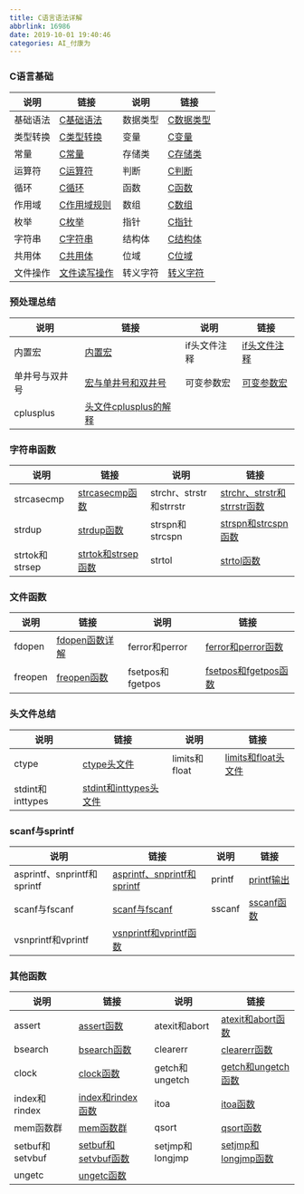 ```yaml
---
title: C语言语法详解
abbrlink: 16986
date: 2019-10-01 19:40:46
categories: AI_付康为
---
```

### C语言基础

说明     | 链接         | 说明     | 链接
---------|-------------|----------|-----
基础语法 | [C基础语法]   | 数据类型 | [C数据类型]
类型转换 | [C类型转换]   | 变量     | [C变量]
常量     | [C常量]      | 存储类   | [C存储类]
运算符   | [C运算符]    | 判断     | [C判断]
循环     | [C循环]      | 函数     | [C函数]
作用域   | [C作用域规则] | 数组     | [C数组]
枚举     | [C枚举]      | 指针     | [C指针]
字符串   | [C字符串]     | 结构体   | [C结构体]
共用体   | [C共用体]     | 位域     | [C位域]
文件操作 | [文件读写操作] | 转义字符 | [转义字符]

[C基础语法]: https://fukangwei.github.io/C语言语法详解/C基础语法
[C数据类型]: https://fukangwei.github.io/C语言语法详解/C数据类型
[C类型转换]: https://fukangwei.github.io/C语言语法详解/类型转换
[C变量]: https://fukangwei.github.io/C语言语法详解/C变量
[C常量]: https://fukangwei.github.io/C语言语法详解/C常量
[C存储类]: https://fukangwei.github.io/C语言语法详解/C存储类
[C运算符]: https://fukangwei.github.io/C语言语法详解/C运算符
[C判断]: https://fukangwei.github.io/C语言语法详解/C判断
[C循环]: https://fukangwei.github.io/C语言语法详解/C循环
[C函数]: https://fukangwei.github.io/C语言语法详解/C函数
[C作用域规则]: https://fukangwei.github.io/C语言语法详解/C作用域规则
[C数组]: https://fukangwei.github.io/C语言语法详解/C数组
[C枚举]: https://fukangwei.github.io/C语言语法详解/C枚举
[C指针]: https://fukangwei.github.io/C语言语法详解/C指针
[C字符串]: https://fukangwei.github.io/C语言语法详解/C字符串
[C结构体]: https://fukangwei.github.io/C语言语法详解/C结构体
[C共用体]: https://fukangwei.github.io/C语言语法详解/C共用体
[C位域]: https://fukangwei.github.io/C语言语法详解/C位域
[文件读写操作]: https://fukangwei.github.io/C语言语法详解/文件读写操作
[转义字符]: https://fukangwei.github.io/C语言语法详解/转义字符

### 预处理总结

说明          | 链接                  | 说明        | 链接
--------------|-----------------------|-------------|-----
内置宏        | [内置宏]               | if头文件注释 | [if头文件注释]
单井号与双井号 | [宏与单井号和双井号]    | 可变参数宏   | [可变参数宏]
cplusplus     | [头文件cplusplus的解释]

[内置宏]: https://fukangwei.github.io/C语言语法详解/内置宏
[if头文件注释]: https://fukangwei.github.io/C语言语法详解/if头文件注释
[宏与单井号和双井号]: https://fukangwei.github.io/C语言语法详解/宏与单井号和双井号
[可变参数宏]: https://fukangwei.github.io/C语言语法详解/可变参数宏
[头文件cplusplus的解释]: https://fukangwei.github.io/C语言语法详解/头文件cplusplus的解释

### 字符串函数

说明           | 链接                 | 说明                    | 链接
---------------|----------------------|------------------------|-----
strcasecmp     | [strcasecmp函数]     | strchr、strstr和strrstr | [strchr、strstr和strrstr函数]
strdup         | [strdup函数]         | strspn和strcspn         | [strspn和strcspn函数]
strtok和strsep | [strtok和strsep函数] | strtol                  | [strtol函数]

[strcasecmp函数]: https://fukangwei.github.io/C语言语法详解/strcasecmp函数
[strchr、strstr和strrstr函数]: https://fukangwei.github.io/C语言语法详解/strchr、strstr和strrstr函数
[strdup函数]: https://fukangwei.github.io/C语言语法详解/strdup函数
[strspn和strcspn函数]: https://fukangwei.github.io/C语言语法详解/strspn和strcspn函数
[strtok和strsep函数]: https://fukangwei.github.io/C语言语法详解/strtok和strsep函数
[strtol函数]: https://fukangwei.github.io/C语言语法详解/strtol函数

### 文件函数

说明    | 链接             | 说明             | 链接
--------|-----------------|------------------|-----
fdopen  | [fdopen函数详解] | ferror和perror   | [ferror和perror函数]
freopen | [freopen函数]    | fsetpos和fgetpos | [fsetpos和fgetpos函数]

[fdopen函数详解]: https://fukangwei.github.io/C语言语法详解/fdopen函数详解
[ferror和perror函数]: https://fukangwei.github.io/C语言语法详解/ferror和perror函数
[freopen函数]: https://fukangwei.github.io/C语言语法详解/freopen函数
[fsetpos和fgetpos函数]: https://fukangwei.github.io/C语言语法详解/fsetpos和fgetpos函数

### 头文件总结

说明             | 链接                     | 说明          | 链接
-----------------|-------------------------|---------------|-----
ctype            | [ctype头文件]            | limits和float | [limits和float头文件]
stdint和inttypes | [stdint和inttypes头文件]

[ctype头文件]: https://fukangwei.github.io/C语言语法详解/ctype头文件
[limits和float头文件]: https://fukangwei.github.io/C语言语法详解/limits和float头文件
[stdint和inttypes头文件]: https://fukangwei.github.io/C语言语法详解/stdint和inttypes头文件

### scanf与sprintf

说明                        | 链接                          | 说明   | 链接
----------------------------|------------------------------|--------|-----
asprintf、snprintf和sprintf | [asprintf、snprintf和sprintf] | printf | [printf输出]
scanf与fscanf               | [scanf与fscanf]               | sscanf | [sscanf函数]
vsnprintf和vprintf          | [vsnprintf和vprintf函数]

[asprintf、snprintf和sprintf]: https://fukangwei.github.io/C语言语法详解/asprintf、snprintf和sprintf
[printf输出]: https://fukangwei.github.io/C语言语法详解/printf输出
[scanf与fscanf]: https://fukangwei.github.io/C语言语法详解/scanf与fscanf
[sscanf函数]: https://fukangwei.github.io/C语言语法详解/sscanf函数
[vsnprintf和vprintf函数]: https://fukangwei.github.io/C语言语法详解/vsnprintf和vprintf函数

### 其他函数

说明            | 链接                  | 说明           | 链接
----------------|----------------------|----------------|-----
assert          | [assert函数]          | atexit和abort  | [atexit和abort函数]
bsearch         | [bsearch函数]         | clearerr       | [clearerr函数]
clock           | [clock函数]           | getch和ungetch | [getch和ungetch函数]
index和rindex   | [index和rindex函数]   | itoa            | [itoa函数]
mem函数群       | [mem函数群]            | qsort          | [qsort函数]
setbuf和setvbuf | [setbuf和setvbuf函数] | setjmp和longjmp | [setjmp和longjmp函数]
ungetc          | [ungetc函数]

[assert函数]: https://fukangwei.github.io/C语言语法详解/assert函数
[atexit和abort函数]: https://fukangwei.github.io/C语言语法详解/atexit和abort函数
[bsearch函数]: https://fukangwei.github.io/C语言语法详解/bsearch函数
[clearerr函数]: https://fukangwei.github.io/C语言语法详解/clearerr函数
[clock函数]: https://fukangwei.github.io/C语言语法详解/clock函数
[getch和ungetch函数]: https://fukangwei.github.io/C语言语法详解/getch和ungetch函数
[index和rindex函数]: https://fukangwei.github.io/C语言语法详解/index和rindex函数
[itoa函数]: https://fukangwei.github.io/C语言语法详解/itoa函数
[mem函数群]: https://fukangwei.github.io/C语言语法详解/mem函数群
[qsort函数]: https://fukangwei.github.io/C语言语法详解/qsort函数
[setbuf和setvbuf函数]: https://fukangwei.github.io/C语言语法详解/setbuf和setvbuf函数
[setjmp和longjmp函数]: https://fukangwei.github.io/C语言语法详解/setjmp和longjmp函数
[ungetc函数]: https://fukangwei.github.io/C语言语法详解/ungetc函数